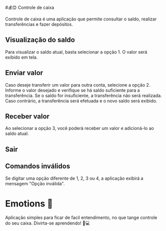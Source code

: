 #💰😊 Controle de caixa

Controle de caixa é uma aplicação que permite consultar o saldo, realizar transferências e fazer depósitos.

## Visualização do saldo

Para visualizar o saldo atual, basta selecionar a opção 1. O valor será exibido em tela.

## Enviar valor

Caso deseje transferir um valor para outra conta, selecione a opção 2. Informe o valor desejado e verifique se há saldo suficiente para a transferência. Se o saldo for insuficiente, a transferência não será realizada. Caso contrário, a transferência será efetuada e o novo saldo será exibido.

## Receber valor

Ao selecionar a opção 3, você poderá receber um valor e adicioná-lo ao saldo atual.

## Sair

## Comandos inválidos

Se digitar uma opção diferente de 1, 2, 3 ou 4, a aplicação exibirá a mensagem "Opção inválida".

# Emotions 🔄

Aplicação simples para ficar de facil entendimento, no que tange controle do seu caixa. Divirta-se aprendendo! 🚀💻
